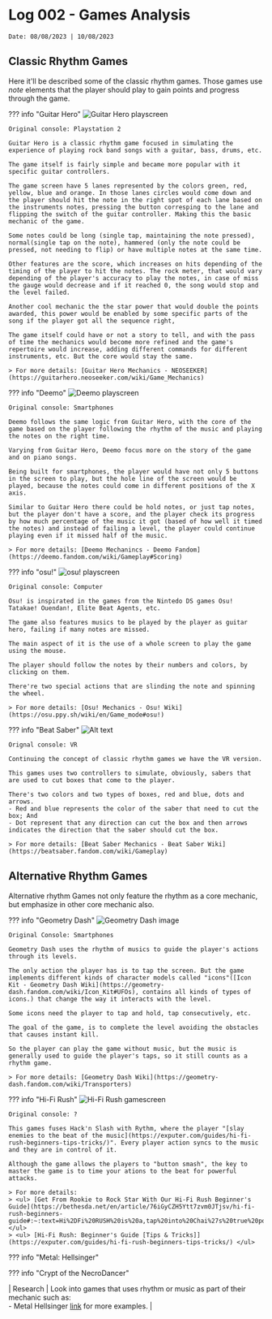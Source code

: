 # Log 002 - Games Analysis
`Date: 08/08/2023 | 10/08/2023`

## Classic Rhythm Games

Here it'll be described some of the classic rhythm games. Those games use _note_ elements that the player should play to gain points and progress through the game.

??? info "Guitar Hero"
    ![Guitar Hero playscreen](images/002-GuitarHero001.png)

    Original console: Playstation 2

    Guitar Hero is a classic rhythm game focused in simulating the experience of playing rock band songs with a guitar, bass, drums, etc.

    The game itself is fairly simple and became more popular with it specific guitar controllers.

    The game screen have 5 lanes represented by the colors green, red, yellow, blue and orange. In those lanes circles would come down and the player should hit the note in the right spot of each lane based on the instruments notes, pressing the button corresping to the lane and flipping the switch of the guitar controller. Making this the basic mechanic of the game.

    Some notes could be long (single tap, maintaining the note pressed), normal(single tap on the note), hammered (only the note could be pressed, not needing to flip) or have multiple notes at the same time.

    Other features are the score, which increases on hits depending of the timing of the player to hit the notes. The rock meter, that would vary depending of the player's accuracy to play the notes, in case of miss the gauge would decrease and if it reached 0, the song would stop and the level failed.

    Another cool mechanic the the star power that would double the points awarded, this power would be enabled by some specific parts of the song if the player got all the sequence right,

    The game itself could have or not a story to tell, and with the pass of time the mechanics would become more refined and the game's repertoire would increase, adding different commands for different instruments, etc. But the core would stay the same.

    > For more details: [Guitar Hero Mechanics - NEOSEEKER](https://guitarhero.neoseeker.com/wiki/Game_Mechanics)

??? info "Deemo"
    ![Deemo playscreen](images/002-Deemo001.png)

    Original console: Smartphones

    Deemo follows the same logic from Guitar Hero, with the core of the game based on the player following the rhythm of the music and playing the notes on the right time.

    Varying from Guitar Hero, Deemo focus more on the story of the game and on piano songs.

    Being built for smartphones, the player would have not only 5 buttons in the screen to play, but the hole line of the screen would be played, because the notes could come in different positions of the X axis.

    Similar to Guitar Hero there could be hold notes, or just tap notes, but the player don't have a score, and the player check its progress by how much percentage of the music it got (based of how well it timed the notes) and instead of failing a level, the player could continue playing even if it missed half of the music.

    > For more details: [Deemo Mechanincs - Deemo Fandom](https://deemo.fandom.com/wiki/Gameplay#Scoring)

??? info "osu!"
    ![osu! playscreen](images/002-osu001.png)

    Original console: Computer

    Osu! is inspirated in the games from the Nintedo DS games Osu! Tatakae! Ouendan!, Elite Beat Agents, etc.

    The game also features musics to be played by the player as guitar hero, failing if many notes are missed.

    The main aspect of it is the use of a whole screen to play the game using the mouse.

    The player should follow the notes by their numbers and colors, by clicking on them.

    There're two special actions that are slinding the note and spinning the wheel.

    > For more details: [Osu! Mechanics - Osu! Wiki](https://osu.ppy.sh/wiki/en/Game_mode#osu!)

??? info "Beat Saber"
    ![Alt text](images/002-BeatSaber001.png)

    Orignal console: VR

    Continuing the concept of classic rhythm games we have the VR version.

    This games uses two controllers to simulate, obviously, sabers that are used to cut boxes that come to the player.

    There's two colors and two types of boxes, red and blue, dots and arrows.
    - Red and blue represents the color of the saber that need to cut the box; And
    - Dot represent that any direction can cut the box and then arrows indicates the direction that the saber should cut the box.

    > For more details: [Beat Saber Mechanics - Beat Saber Wiki](https://beatsaber.fandom.com/wiki/Gameplay)

## Alternative Rhythm Games

Alternative rhythm Games not only feature the rhythm as a core mechanic, but emphasize in other core mechanic also.

??? info "Geometry Dash"
    ![Geometry Dash image](images/002-GeometryDash001.png)

    Original Console: Smartphones

    Geometry Dash uses the rhythm of musics to guide the player's actions through its levels.

    The only action the player has is to tap the screen. But the game implements different kinds of character models called "icons"([Icon Kit - Geometry Dash Wiki](https://geometry-dash.fandom.com/wiki/Icon_Kit#UFOs), contains all kinds of types of icons.) that change the way it interacts with the level.

    Some icons need the player to tap and hold, tap consecutively, etc.

    The goal of the game, is to complete the level avoiding the obstacles that causes instant kill.

    So the player can play the game without music, but the music is generally used to guide the player's taps, so it still counts as a rhythm game.

    > For more details: [Geometry Dash Wiki](https://geometry-dash.fandom.com/wiki/Transporters)

??? info "Hi-Fi Rush"
    ![Hi-Fi Rush gamescreen](images/002-HiFiRush001.png)

    Original console: ?

    This games fuses Hack'n Slash with Rythm, where the player "[slay enemies to the beat of the music](https://exputer.com/guides/hi-fi-rush-beginners-tips-tricks/)". Every player action syncs to the music and they are in control of it.

    Although the game allows the players to "button smash", the key to master the game is to time your ations to the beat for powerful attacks.

    > For more details:
    > <ul> [Get From Rookie to Rock Star With Our Hi-Fi Rush Beginner's Guide](https://bethesda.net/en/article/76iGyCZH5Ytt7zvm0JTjsv/hi-fi-rush-beginners-guide#:~:text=Hi%2DFi%20RUSH%20is%20a,tap%20into%20Chai%27s%20true%20power.) </ul>
    > <ul> [Hi-Fi Rush: Beginner's Guide [Tips & Tricks]](https://exputer.com/guides/hi-fi-rush-beginners-tips-tricks/) </ul>
??? info "Metal: Hellsinger"

??? info "Crypt of the NecroDancer"

| Research | Look into games that uses rhythm or music as part of their mechanic such as: <br> - Metal Hellsinger [link](https://gametimes.com.br/jogos-de-ritmo/) for more examples. |